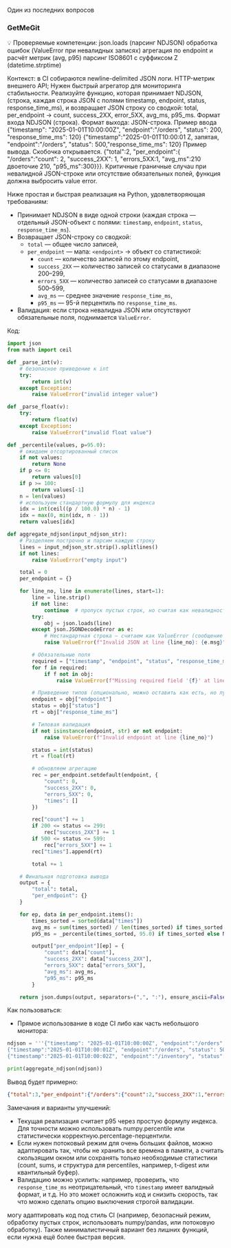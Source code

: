 Один из последних вопросов
### GetMeGit
💡
Проверяемые компетенции:
json.loads (парсинг NDJSON)
обработка ошибок (ValueError при невалидных записях)
агрегация по endpoint и расчёт метрик (avg, p95)
парсинг ISO8601 с суффиксом Z (datetime.strptime)

Контекст: в CI собираются newline-delimited JSON логи. HTTP-метрик внешнего API;
Нужен быстрый агрегатор для мониторинга стабильности.
Реализуйте функцию, которая принимает NDJSON, (строка, каждая строка JSON с полями timestamp, endpoint, status, response_time_ms), и возвращает JSON строку со сводкой: total, per_endpoint -> count, success_2XX, error_5XX, avg_ms, p95_ms. Формат входа NDJSON (строка). Формат выхода: JSON-строка.
Пример ввода {"timestamp": "2025-01-01T10:00:00Z", "endpoint":"/orders", "status": 200, "response_time_ms": 120}
{"timestamp":"2025-01-01T10:00:01 Z, запятая, "endpoint":"/orders", "status": 500,"response_time_ms": 120}
Пример вывода. Скобочка открывается. {"total":2, "per_endpoint":{ "/orders":"count": 2, "success_2XX": 1, "errors_5XX:1, "avg_ms":210 двоеточие 210, "p95_ms":300}}}. Критичныe граничныe случаu при невалидной JSON-строке или отсутствие обязательных полей, функция должна выбросить value error.

Ниже простая и быстрая реализация на Python, удовлетворяющая требованиям:

- Принимает NDJSON в виде одной строки (каждая строка — отдельный JSON-объект с полями:
  `timestamp`, `endpoint`, `status`, `response_time_ms`).
- Возвращает JSON-строку со сводкой:
  - `total` — общее число записей,
  - `per_endpoint` — мапа: `<endpoint>` -> объект со статистикой:
    - `count` — количество записей по этому endpoint,
    - `success_2XX` — количество записей со статусами в диапазоне 200–299,
    - `errors_5XX` — количество записей со статусами в диапазоне 500–599,
    - `avg_ms` — среднее значение `response_time_ms`,
    - `p95_ms` — 95-й перцентиль по `response_time_ms`.
- Валидация: если строка невалидна JSON или отсутствуют обязательные поля, поднимается `ValueError`.

Код:

```python
import json
from math import ceil

def _parse_int(v):
    # безопасное приведение к int
    try:
        return int(v)
    except Exception:
        raise ValueError("invalid integer value")

def _parse_float(v):
    try:
        return float(v)
    except Exception:
        raise ValueError("invalid float value")

def _percentile(values, p=95.0):
    # ожидаем отсортированный список
    if not values:
        return None
    if p <= 0:
        return values[0]
    if p >= 100:
        return values[-1]
    n = len(values)
    # используем стандартную формулу для индекса
    idx = int(ceil((p / 100.0) * n) - 1)
    idx = max(0, min(idx, n - 1))
    return values[idx]

def aggregate_ndjson(input_ndjson_str):
    # Разделяем построчно и парсим каждую строку
    lines = input_ndjson_str.strip().splitlines()
    if not lines:
        raise ValueError("empty input")

    total = 0
    per_endpoint = {}

    for line_no, line in enumerate(lines, start=1):
        line = line.strip()
        if not line:
            continue  # пропуск пустых строк, но считая как невалидность не будем
        try:
            obj = json.loads(line)
        except json.JSONDecodeError as e:
            # Нестандартная строка — считаем как ValueError (сообщение из-за требования)
            raise ValueError(f"Invalid JSON at line {line_no}: {e.msg}") from e

        # Обязательные поля
        required = ["timestamp", "endpoint", "status", "response_time_ms"]
        for f in required:
            if f not in obj:
                raise ValueError(f"Missing required field '{f}' at line {line_no}")

        # Приведение типов (опционально, можно оставить как есть, но лучше валидировать)
        endpoint = obj["endpoint"]
        status = obj["status"]
        rt = obj["response_time_ms"]

        # Типовая валидация
        if not isinstance(endpoint, str) or not endpoint:
            raise ValueError(f"Invalid endpoint at line {line_no}")

        status = int(status)
        rt = float(rt)

        # обновляем агрегацию
        rec = per_endpoint.setdefault(endpoint, {
            "count": 0,
            "success_2XX": 0,
            "errors_5XX": 0,
            "times": []
        })

        rec["count"] += 1
        if 200 <= status <= 299:
            rec["success_2XX"] += 1
        if 500 <= status <= 599:
            rec["errors_5XX"] += 1
        rec["times"].append(rt)

        total += 1

    # Финальная подготовка вывода
    output = {
        "total": total,
        "per_endpoint": {}
    }

    for ep, data in per_endpoint.items():
        times_sorted = sorted(data["times"])
        avg_ms = sum(times_sorted) / len(times_sorted) if times_sorted else None
        p95_ms = _percentile(times_sorted, 95.0) if times_sorted else None

        output["per_endpoint"][ep] = {
            "count": data["count"],
            "success_2XX": data["success_2XX"],
            "errors_5XX": data["errors_5XX"],
            "avg_ms": avg_ms,
            "p95_ms": p95_ms
        }

    return json.dumps(output, separators=(",", ":"), ensure_ascii=False)
```

Как пользоваться:

- Прямое использование в коде CI либо как часть небольшого монитора:

```python
ndjson = '''{"timestamp": "2025-01-01T10:00:00Z", "endpoint":"/orders", "status": 200, "response_time_ms": 120}
{"timestamp":"2025-01-01T10:00:01Z", "endpoint":"/orders", "status": 500, "response_time_ms": 150}
{"timestamp":"2025-01-01T10:00:02Z", "endpoint":"/inventory", "status": 200, "response_time_ms": 95}'''

print(aggregate_ndjson(ndjson))
```

Вывод будет примерно:

```json
{"total":3,"per_endpoint":{"/orders":{"count":2,"success_2XX":1,"errors_5XX":1,"avg_ms":135.0,"p95_ms":150},"/inventory":{"count":1,"success_2XX":1,"errors_5XX":0,"avg_ms":95.0,"p95_ms":95.0}}}
```

Замечания и варианты улучшений:

- Текущая реализация считает p95 через простую формулу индекса. Для точности можно использовать numpy.percentile или статистически корректную.percentage-перцентили.
- Если нужен потоковый режим для очень больших файлов, можно адаптировать так, чтобы не хранить все времена в памяти, а считать скользящим окном или сохранять только необходимые статистики (count, sums, и структура для percentiles, например, t-digest или квантильный буфер).
- Валидацию можно усилить: например, проверить, что `response_time_ms` неотрицательный, что `timestamp` имеет валидный формат, и т.д. Но это может осложнить код и снизить скорость, так что можно сделать опцию выключения строгой валидации.

могу адаптировать код под стиль CI (например, безопасный режим, обработку пустых строк, использовать numpy/pandas, или потоковую обработку). Также минималистичный вариант без лишних функций, если нужна ещё более быстрая версия.


